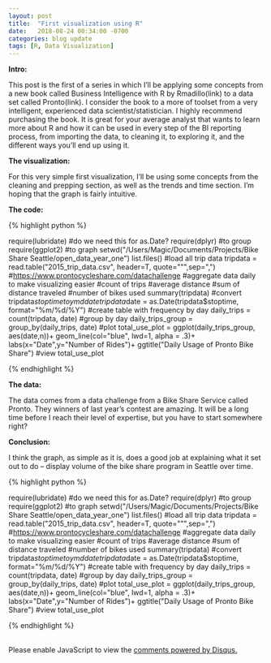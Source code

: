 ```yaml
---
layout: post
title:  "First visualization using R"
date:   2018-08-24 00:34:00 -0700
categories: blog update
tags: [R, Data Visualization]
---
```


<b> Intro: </b>
<p> This post is the first of a series in which I’ll be applying some concepts from a new book called Business Intelligence with R by Rmadillo(link) to a data set called Pronto(link). I consider the book to a more of toolset from a very intelligent, experienced data scientist/statistician. I highly recommend purchasing the book. It is great for your average analyst that wants to learn more about R and how it can be used in every step of the BI reporting process, from importing the data, to cleaning it, to exploring it, and the different ways you’ll end up using it. </p>

<b> The visualization: </b>
<p> For this very simple first visualization, I’ll be using some concepts from the cleaning and prepping section, as well as the trends and time section. I’m hoping that the graph is fairly intuitive. </p>

<b> The code: </b>

{% highlight python %}

require(lubridate) #do we need this for as.Date?
require(dplyr) #to group
require(ggplot2) #to graph
setwd("/Users/Magic/Documents/Projects/Bike Share Seattle/open_data_year_one")
list.files()
#load all trip data
tripdata = read.table("2015_trip_data.csv", header=T, quote="\"",sep=",")
#https://www.prontocycleshare.com/datachallenge
  #aggregate data daily to make visualizing easier
    #count of trips
    #average distance
    #sum of distance traveled
    #number of bikes used
summary(tripdata)
#convert tripdata$stoptime to ymd date
tripdata$date = as.Date(tripdata$stoptime, format="%m/%d/%Y")
#create table with frequency by day
daily_trips = count(tripdata, date)
#group by day
daily_trips_group = group_by(daily_trips, date)
#plot
total_use_plot = ggplot(daily_trips_group, aes(date,n))+
  geom_line(col="blue", lwd=1, alpha = .3)+
  labs(x="Date",y="Number of Rides")+
  ggtitle("Daily Usage of Pronto Bike Share")
#view
total_use_plot

{% endhighlight %}

<b> The data: </b>
<p> The data comes from a data challenge from a Bike Share Service called Pronto. They winners of last year’s contest are amazing. It will be a long time before I reach their level of expertise, but you have to start somewhere right? </p>

<b> Conclusion: </b>
<p>I think the graph, as simple as it is, does a good job at explaining what it set out to do – display volume of the bike share program in Seattle over time. </p>



{% highlight python %}

require(lubridate) #do we need this for as.Date?
require(dplyr) #to group
require(ggplot2) #to graph
setwd("/Users/Magic/Documents/Projects/Bike Share Seattle/open_data_year_one")
list.files()
#load all trip data
tripdata = read.table("2015_trip_data.csv", header=T, quote="\"",sep=",")
#https://www.prontocycleshare.com/datachallenge
  #aggregate data daily to make visualizing easier
    #count of trips
    #average distance
    #sum of distance traveled
    #number of bikes used
summary(tripdata)
#convert tripdata$stoptime to ymd date
tripdata$date = as.Date(tripdata$stoptime, format="%m/%d/%Y")
#create table with frequency by day
daily_trips = count(tripdata, date)
#group by day
daily_trips_group = group_by(daily_trips, date)
#plot
total_use_plot = ggplot(daily_trips_group, aes(date,n))+
  geom_line(col="blue", lwd=1, alpha = .3)+
  labs(x="Date",y="Number of Rides")+
  ggtitle("Daily Usage of Pronto Bike Share")
#view
total_use_plot

{% endhighlight %}

<br>

<div id="disqus_thread"></div>
<script>
    
    var disqus_config = function () {
        this.page.url = 'http://johntilelli.com/blog/update/2018/08/24/first-r-visualization.html';
        this.page.identifier = '2016-09-01-first-r-visualization'; // Replace PAGE_IDENTIFIER with your page's unique identifier variable
    };
    (function() {  // DON'T EDIT BELOW THIS LINE
        var d = document, s = d.createElement('script');
        
        s.src = '//www-johntilelli-com.disqus.com/embed.js';
        
        s.setAttribute('data-timestamp', +new Date());
        (d.head || d.body).appendChild(s);
    })();
</script>
<noscript>Please enable JavaScript to view the <a href="https://disqus.com/?ref_noscript" rel="nofollow">comments powered by Disqus.</a></noscript>

